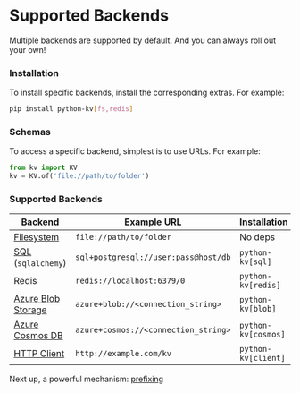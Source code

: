 # Supported Backends

Multiple backends are supported by default. And you can always roll out your own!
  

### Installation

To install specific backends, install the corresponding extras. For example:

```bash
pip install python-kv[fs,redis]
```

### Schemas

To access a specific backend, simplest is to use URLs. For example:
  
```python 
from kv import KV
kv = KV.of('file://path/to/folder')
```

### Supported Backends
| Backend | Example URL  | Installation |
|---------|-------- | ------------ |
| [Filesystem](backends/filesystem.md) | `file://path/to/folder` | No deps |
| [SQL](backends/sql.md) (`sqlalchemy`) | `sql+postgresql://user:pass@host/db` | `python-kv[sql]` |
| Redis | `redis://localhost:6379/0` | `python-kv[redis]` |
| [Azure Blob Storage](backends/blob.md) | `azure+blob://<connection_string>` | `python-kv[blob]` |
| [Azure Cosmos DB](backends/cosmos.md) | `azure+cosmos://<connection_string>` | `python-kv[cosmos]` |
| [HTTP Client](backends/http.md) | `http://example.com/kv` | `python-kv[client]` |

Next up, a powerful mechanism: [prefixing](prefixing.md)